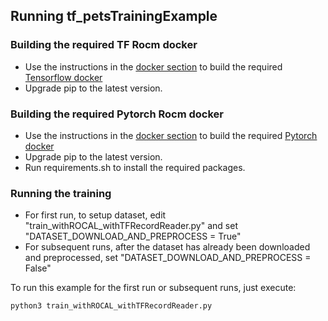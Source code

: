 ## Running tf_petsTrainingExample

### Building the required TF Rocm docker
* Use the instructions in the [docker section](../../../../docker) to build the required [Tensorflow docker](../../../../docker/tensorflow)
* Upgrade pip to the latest version.

### Building the required Pytorch Rocm docker
* Use the instructions in the [docker section](../../../../docker) to build the required [Pytorch docker](../../../../docker/pytorch)
* Upgrade pip to the latest version.
* Run requirements.sh to install the required packages.

### Running the training

* For first run, to setup dataset, edit "train_withROCAL_withTFRecordReader.py" and set "DATASET_DOWNLOAD_AND_PREPROCESS = True"
* For subsequent runs, after the dataset has already been downloaded and preprocessed, set "DATASET_DOWNLOAD_AND_PREPROCESS = False"

To run this example for the first run or subsequent runs, just execute:
```
python3 train_withROCAL_withTFRecordReader.py
```
